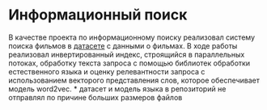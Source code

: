 <h1>Информационный поиск</h1>
В качестве проекта по информационному поиску реализовал систему поиска фильмов в <a href='https://www.kaggle.com/jrobischon/wikipedia-movie-plots'>датасете</a> с данными о фильмах. В ходе работы реализовал инвертированный индекс, строящийся в параллельных потоках, обработку текста запроса с помощью библиотек обработки естественного языка и оценку релевантности запроса с использованием векторого представления слов, которое обеспечивает модель word2vec.
* датасет и модель языка в репозиторий не отправлял по причине больших размеров файлов
